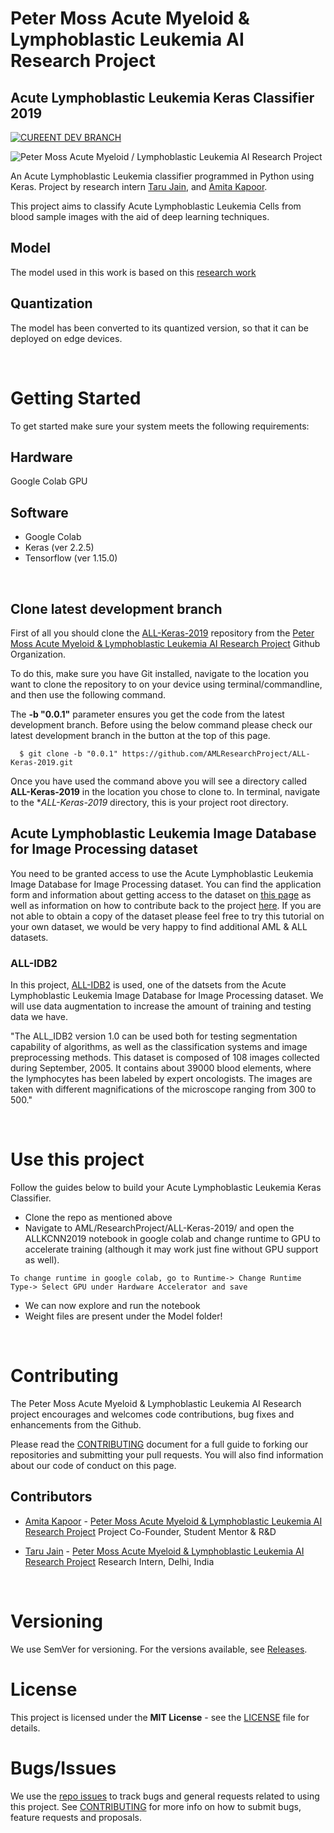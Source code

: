 # Peter Moss Acute Myeloid & Lymphoblastic Leukemia AI Research Project

## Acute Lymphoblastic Leukemia Keras Classifier 2019

[![CUREENT DEV BRANCH](https://img.shields.io/badge/CURRENT%20DEV%20BRANCH-0.0.1-blue.svg)](https://github.com/AMLResearchProject/ALL-Keras-2019/tree/0.0.1)

![Peter Moss Acute Myeloid / Lymphoblastic Leukemia AI Research Project](https://www.PeterMossAmlAllResearch.com/media/images/banner.png)

An Acute Lymphoblastic Leukemia classifier programmed in Python using Keras. Project by research intern [Taru Jain](https://www.petermossamlallresearch.com/students/student/taru-jain/profile "Taru Jain"), and [Amita Kapoor](https://www.leukemiaresearchassociation.ai/team/amita-kapoor/profile "Amita Kapoor").

This project aims to classify Acute Lymphoblastic Leukemia Cells from blood sample images with the aid of deep learning techniques. 

## Model
The model used in this work is based on this [research work](http://www.ijcte.org/vol10/1198-H0012.pdf)

## Quantization
The model has been converted to its quantized version, so that it can be deployed on edge devices.

&nbsp;

# Getting Started 

To get started make sure your system meets the following requirements:

## Hardware
Google Colab GPU

## Software 
* Google Colab
* Keras (ver 2.2.5)
* Tensorflow (ver 1.15.0)

&nbsp;

## Clone latest development branch

First of all you should clone the [ALL-Keras-2019](https://github.com/AMLResearchProject/ALL-Keras-2019 "ALL-Keras-2019") repository from the [Peter Moss Acute Myeloid & Lymphoblastic Leukemia AI Research Project](hhttps://github.com/AMLResearchProject "Peter Moss Acute Myeloid & Lymphoblastic Leukemia AI Research Project") Github Organization. 

To do this, make sure you have Git installed, navigate to the location you want to clone the repository to on your device using terminal/commandline, and then use the following command.

The **-b "0.0.1"** parameter ensures you get the code from the latest development branch. Before using the below command please check our latest development branch in the button at the top of this page.

```
  $ git clone -b "0.0.1" https://github.com/AMLResearchProject/ALL-Keras-2019.git
```

Once you have used the command above you will see a directory called **ALL-Keras-2019** in the location you chose to clone to. In terminal, navigate to the **ALL-Keras-2019* directory, this is your project root directory.

## Acute Lymphoblastic Leukemia Image Database for Image Processing dataset

You need to be granted access to use the Acute Lymphoblastic Leukemia Image Database for Image Processing dataset. You can find the application form and information about getting access to the dataset on [this page](https://homes.di.unimi.it/scotti/all/#download) as well as information on how to contribute back to the project [here](https://homes.di.unimi.it/scotti/all/results.php). If you are not able to obtain a copy of the dataset please feel free to try this tutorial on your own dataset, we would be very happy to find additional AML & ALL datasets.

### ALL-IDB2 

In this project, [ALL-IDB2](https://homes.di.unimi.it/scotti/all/#datasets) is used, one of the datsets from the Acute Lymphoblastic Leukemia Image Database for Image Processing dataset. We will use data augmentation to increase the amount of training and testing data we have.

"The ALL_IDB2 version 1.0 can be used both for testing segmentation capability of algorithms, as well as the classification systems and image preprocessing methods. This dataset is composed of 108 images collected during September, 2005. It contains about 39000 blood elements, where the lymphocytes has been labeled by expert oncologists. The images are taken with different magnifications of the microscope ranging from 300 to 500."  

&nbsp;

# Use this project

Follow the guides below to build your Acute Lymphoblastic Leukemia Keras Classifier. 
* Clone the repo as mentioned above
* Navigate to AML/ResearchProject/ALL-Keras-2019/ and open the ALLKCNN2019 notebook in google colab and change runtime to GPU to accelerate training (although it may work just fine without GPU support as well).

```To change runtime in google colab, go to Runtime-> Change Runtime Type-> Select GPU under Hardware Accelerator and save```
* We can now explore and run the notebook
* Weight files are present under the Model folder!

&nbsp;

# Contributing

The Peter Moss Acute Myeloid & Lymphoblastic Leukemia AI Research project encourages and welcomes code contributions, bug fixes and enhancements from the Github.

Please read the [CONTRIBUTING](https://github.com/AMLResearchProject/ALL-Keras-2019/blob/master/CONTRIBUTING.md "CONTRIBUTING") document for a full guide to forking our repositories and submitting your pull requests. You will also find information about our code of conduct on this page.

## Contributors
- [Amita Kapoor](https://www.petermossamlallresearch.com/team/amita-kapoor/profile) - [Peter Moss Acute Myeloid & Lymphoblastic Leukemia AI Research Project](https://www.leukemiaresearchassociation.ai "Peter Moss Acute Myeloid & Lymphoblastic Leukemia AI Research Project") Project Co-Founder, Student Mentor & R&D

- [Taru Jain](https://www.petermossamlallresearch.com/students/student/taru-jain/profile "Taru Jain") - [Peter Moss Acute Myeloid & Lymphoblastic Leukemia AI Research Project](https://www.leukemiaresearchassociation.ai "Peter Moss Acute Myeloid & Lymphoblastic Leukemia AI Research Project") Research Intern, Delhi, India

&nbsp;

# Versioning

We use SemVer for versioning. For the versions available, see [Releases](https://github.com/AMLResearchProject/ALL-Keras-2019/releases "Releases").

# License

This project is licensed under the **MIT License** - see the [LICENSE](https://github.com/AMLResearchProject/ALL-Keras-2019/blob/master/LICENSE "LICENSE") file for details.

# Bugs/Issues

We use the [repo issues](https://github.com/AMLResearchProject/ALL-Keras-2019/issues "repo issues") to track bugs and general requests related to using this project. See [CONTRIBUTING](https://github.com/AMLResearchProject/ALL-Keras-2019/blob/master/CONTRIBUTING.md "CONTRIBUTING") for more info on how to submit bugs, feature requests and proposals.
